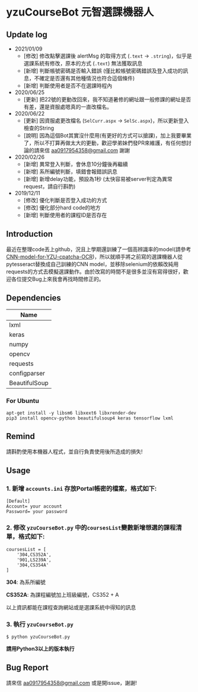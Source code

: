 # yzuCourseBot 元智選課機器人

## Update log

- 2021/01/09
	- [修改] 修改點擊選課後 alertMsg 的取得方式 (`.text` -> `.string`)，似乎是選課系統有修改，原本的方式 (`.text`) 無法獲取訊息
	- [新增] 判斷帳號密碼是否輸入錯誤 (僅比較帳號密碼錯誤及登入成功的訊息，不確定是否還有其他種情況也符合這個條件)
	- [新增] 判斷使用者是否不在選課時程內
- 2020/06/25
	- [更新] 把22號的更動改回來，我不知道暑修的網址跟一般修課的網址是否有差，還是資服處嗯真的一直改檔名。
- 2020/06/22
	- [更新] 因資服處更改檔名 (`SelCurr.aspx` -> `SelSc.aspx`)，所以更新登入檢查的String
	- [說明] 因為這個Bot其實沒什麼用(有更好的方式可以搶課)，加上我要畢業了，所以不打算再做太大的更動，歡迎學弟妹們發PR來維護，有任何想討論的請來信 aa0917954358@gmail.com 謝謝
- 2020/02/26
	- [新增] 異常登入判斷，會休息10分鐘後再繼續 
	- [新增] 系所編號判斷，填錯會報錯誤訊息
	- [新增] 新增delay功能，預設為1秒 (太快容易被server判定為異常request，請自行斟酌)
- 2019/12/11 
	- [修改] 優化判斷是否登入成功的方式
	- [修改] 優化部分hard code的地方
	- [新增] 判斷使用者的課程ID是否存在 

## Introduction
最近在整理code丟上github，況且上學期還訓練了一個高辨識率的model(請參考 [CNN-model-for-YZU-cpatcha-OCR](https://github.com/Doem/CNN-model-for-YZU-cpatcha-OCR))，所以就順手將之前寫的選課機器人從pytesseract替換成自己訓練的CNN model，並移除selenium的依賴改純用requests的方式去模擬選課動作。由於改寫的時間不是很多並沒有寫得很好，歡迎各位提交Bug上來我會再找時間修正的。

## Dependencies
|Name|
|----|
|lxml|
|keras|
|numpy|
|opencv|
|requests|
|configparser|
|BeautifulSoup|

### For Ubuntu
```
apt-get install -y libsm6 libxext6 libxrender-dev
pip3 install opencv-python beautifulsoup4 keras tensorflow lxml
```

## Remind
請斟酌使用本機器人程式，並自行負責使用後所造成的損失!

## Usage

### 1. 新增 `accounts.ini` 存放Portal帳密的檔案，格式如下:
```
[Default]
Account= your account
Password= your password
```

### 2. 修改 `yzuCourseBot.py` 中的`coursesList`變數新增想選的課程清單，格式如下:
```
coursesList = [
    '304,CS352A', 
    '901,LS239A', 
    '304,CS354A'
]
```

**304**: 為系所編號

**CS352A**: 為課程編號加上班級編號，CS352 + A

以上資訊都能在課程查詢網站或是選課系統中得知的訊息

### 3. 執行 `yzuCourseBot.py`
```
$ python yzuCourseBot.py
```

**請用Python3以上的版本執行**


## Bug Report
請來信 aa0917954358@gmail.com 或是開issue，謝謝!
